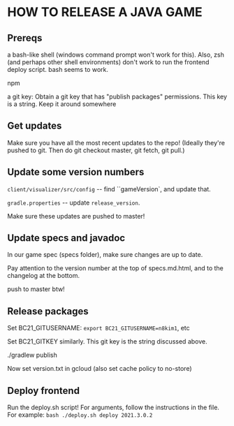 # HOW TO RELEASE A JAVA GAME

## Prereqs

a bash-like shell (windows command prompt won't work for this). Also, zsh (and perhaps other shell environments) don't work to run the frontend deploy script. bash seems to work.

npm

a git key: Obtain a git key that has "publish packages" permissions. This key is a string. Keep it around somewhere

## Get updates

Make sure you have all the most recent updates to the repo! (Ideally they're pushed to git. Then do git checkout master, git fetch, git pull.)

## Update some version numbers

`client/visualizer/src/config` -- find ``gameVersion`, and update that.

`gradle.properties` -- update `release_version`.

Make sure these updates are pushed to master!

## Update specs and javadoc

In our game spec (specs folder), make sure changes are up to date.

Pay attention to the version number at the top of specs.md.html, and to the changelog at the bottom.

push to master btw!

## Release packages

Set BC21_GITUSERNAME: `export BC21_GITUSERNAME=n8kim1`, etc

Set BC21_GITKEY similarly. This git key is the string discussed above.

./gradlew publish

Now set version.txt in gcloud (also set cache policy to no-store)

## Deploy frontend

Run the deploy.sh script! For arguments, follow the instructions in the file. For example: `bash ./deploy.sh deploy 2021.3.0.2`
